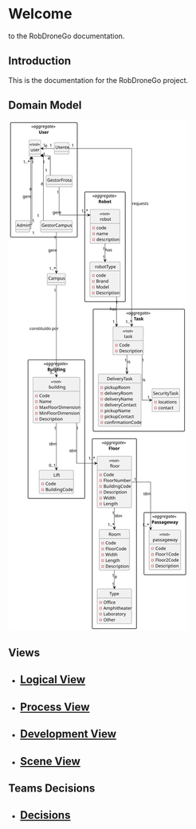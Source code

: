# Welcome #

to the RobDroneGo documentation.

## Introduction ##

This is the documentation for the RobDroneGo project.


## Domain Model ##

![Logical View Level 1](./images/DomainModel.svg)

## Views ##


* ## [Logical View](logicalView.md) ##
* ## [Process View](processView.md) ##
* ## [Development View](developmentView.md) ##
* ## [Scene View](sceneView.md) ##


## Teams Decisions ##


* ## [Decisions](decisions.md) ##
